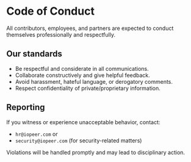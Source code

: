 # Code of Conduct

All contributors, employees, and partners are expected to conduct themselves professionally and respectfully.

## Our standards
- Be respectful and considerate in all communications.
- Collaborate constructively and give helpful feedback.
- Avoid harassment, hateful language, or derogatory comments.
- Respect confidentiality of private/proprietary information.

## Reporting
If you witness or experience unacceptable behavior, contact:
- `hr@iopeer.com` or
- `security@iopeer.com` (for security-related matters)

Violations will be handled promptly and may lead to disciplinary action.
